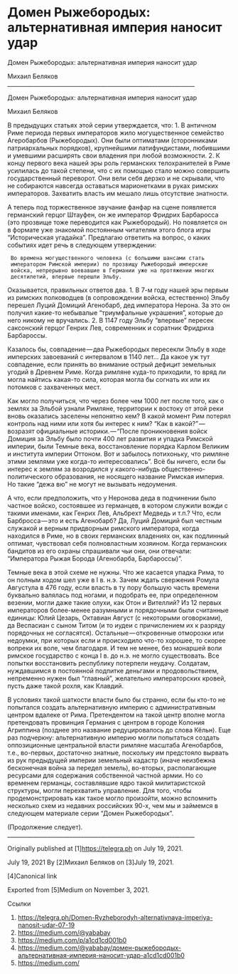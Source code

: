 # Домен Рыжебородых: альтернативная империя наносит удар
Домен Рыжебородых: альтернативная империя наносит удар

   Михаил Беляков
     __________________________________________________________________

Домен Рыжебородых: альтернативная империя наносит удар

   Михаил Беляков

   В предыдущих статьях этой серии утверждается, что:
    1. В античном Риме периода первых императоров жило могущественное
       семейство Агеробарбов (Рыжебородых). Они были оптиматами
       (сторонниками патриархальных порядков), крупнейшими латифундистами,
       любившими и умевшими расширять свои владения при любой возможности.
    2. К концу первого века нашей эры роль германских телохранителей в
       Риме усилилась до такой степени, что с их помощью стало можно
       совершить государственный переворот. Они вели себя дерзко и не
       скрывали, что не собираются навсегда оставаться марионетками в
       руках римских императоров. Захватить власть им мешало лишь
       отсутствие знатности.

   А теперь под торжественное звучание фанфар на сцене появляется
   германский герцог Штауфен, он же император Фридрих Барбаросса (это
   прозвище тоже переводится как Рыжебородый). Но появляется он в формате
   уже знакомой постоянным читателям этого блога игры “Историческая
   угадайка”. Предлагаю ответить на вопрос, о каких событиях идет речь в
   следующем утверждении:

     Во времена могущественного человека (с большими шансами стать
     императором Римской империи) по прозвищу Рыжебородый имперские
     войска, непрерывно воевавшие в Германии уже на протяжении многих
     десятилетий, впервые перешли Эльбу.

   Оказывается, правильных ответов два.
    1. В 7-м году нашей эры первым из римских полководцев (в сопровождении
       войска, естественно) Эльбу перешел Луций Домиций Агенобарб, дед
       императора Нерона. За это он получил какие-то небывалые
       “триумфальные украшения”, которые до него никому не вручались.
    2. В 1147 году Эльбу “впервые” пересек саксонский герцог Генрих Лев,
       современник и соратник Фридриха Барбароссы.

   Казалось бы, совпадение — два Рыжебородых пересекли Эльбу в ходе
   имперских завоеваний с интервалом в 1140 лет… Да какое уж тут
   совпадение, если принять во внимание острый дефицит земельных угодий в
   Древнем Риме. Когда римляне куда-то приходили, то вряд ли могла найтись
   какая-то сила, которая могла бы согнать их или их потомков с
   захваченных мест.

   Как могло получиться, что через более чем 1000 лет после того, как о
   землях за Эльбой узнали Римляне, территории к востоку от этой реки
   вновь оказались заселены непонятно кем? В какой момент Рим потерял
   контроль над ними или хотя бы интерес к ним? “Как в какой?” — возразят
   официальные историки. — “После проникновения войск Домиция за Эльбу
   было почти 400 лет развития и упадка Римской империи, были Темные века,
   восстановление порядка Карлом Великим и института империи Оттоном. Вот
   и забылось потихоньку, что римляне этими землями уже когда-то
   интересовались”. Всё бы ничего, если бы интерес к землям за возродился
   у какого-нибудь общественно-политического образования, не носящего
   название Римская империя. Но такие “дежа вю” не могут не вызывать
   недоумения.

   А что, если предположить, что у Неронова деда в подчинении было частное
   войско, состоявшее из германцев, в котором служили вожди с такими
   именами, как Генрих Лев, Альбрехт Медведь и т.п.? Что, если
   Барбросса — это и есть Агенобарб? Да, Луций Домиций был честным
   служакой и верным придворным римского императора, когда находился в
   Риме, но в своих германских владениях он, как подлинный оптимат,
   чувствовал себя полновластным хозяином. Когда германских бандитов из
   его охраны спрашивали чьи они, они отвечали: “Императора Рыжая Борода
   (Агенобарба, Барбароссы)”.

   Темные века в этой схеме не нужны. Что же касается упадка Рима, то он
   полным ходом шел уже в I в. н.э. Зачем ждать свержения Ромула Августула
   в 476 году, если власть в ту пору большую часть времени буквально
   валялась под ногами, и подобрать ее, при определенном везении, могли
   даже такие олухи, как Отон и Вителлий? Из 12 первых императоров
   более-менее разумными и порядочными были считанные единицы: Юлий
   Цезарь, Октавиан Август (с некоторыми оговорками), да Веспасиан с сыном
   Титом (и то иудеи с причислением их к разряду порядочных не
   согласятся). Остальные — откровенные отморозки или недоумки, при
   которых если и происходило что-то хорошее, то скорее вопреки их воле,
   чем благодаря. И тем не менее, без монаршей воли римское государство с
   конца I в. до н.э. не могло существовать. Все попытки восстановить
   республику потерпели неудачу. Солдатам, нуждавшимся в постоянной
   подпитке деньгами и продовольствием, непременно нужен был “главный”,
   желательно императорских кровей, пусть даже такой рохля, как Клавдий.

   В условиях такой шаткости власти было бы странно, если бы кто-то не
   попытался создать альтернативную империю с административным центром
   вдалеке от Рима. Претендентом на такой центр вполне могла претендовать
   провинция Германия с центром в городе Колония Агриппина (позднее это
   название редуцировалось до слова Кёльн). Еще раз подчеркну:
   альтернативную империю могли попытаться создать оппозиционные
   центральной власти римляне масштаба Агенобарбов, т.е., во-первых,
   достаточно знатные, поскольку им предстояло вырвать из рук предыдущей
   империи земельный кадастр (иначе неизбежна бесконечная война за передел
   земель), во-вторых, располагающие ресурсами для содержания собственной
   частной армии. Но со временем германцы, составлявшие ядро такой
   милитаристской структуры, могли перехватить управление. Для того, чтобы
   продемонстрировать как такое могло произойти, можно вспомнить несколько
   схем из недавних российских 90-х, чем мы и займемся в следующем
   материале серии “Домен Рыжебородых”.

   (Продолжение следует).
     __________________________________________________________________

   Originally published at [1]https://telegra.ph on July 19, 2021.

<time>July 19, 2021</time>
   By [2]Михаил Беляков on [3]July 19, 2021.

   [4]Canonical link

   Exported from [5]Medium on November 3, 2021.

Ссылки

   1. https://telegra.ph/Domen-Ryzheborodyh-alternativnaya-imperiya-nanosit-udar-07-19
   2. https://medium.com/@yababay
   3. https://medium.com/p/a1cd1cd001b0
   4. https://medium.com/@yababay/домен-рыжебородых-альтернативная-империя-наносит-удар-a1cd1cd001b0
   5. https://medium.com/
